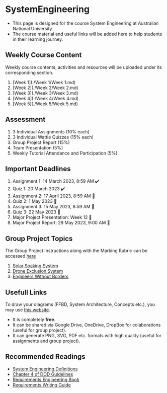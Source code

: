 # SystemEngineering
* This page is designed for the course System Engineering at Australian National University. 
* The course material and useful links will be added here to help students in their learning journey.

## Weekly Course Content
Weekly course contents, activities and resources will be uploaded under its corresponding section.
1. [Week 1](./Week 1/Week 1.md)
2. [Week 2](./Week 2/Week 2.md)
3. [Week 3](./Week 3/Week 3.md)
4. [Week 4](./Week 4/Week 4.md)
5. [Week 5](./Week 5/Week 5.md)

## Assessment
1. 3 Individual Assignments (10% each)
2. 3 Individual Wattle Quizzes (15% each)
3. Group Project Report (15%)
4. Team Presentation (5%)
5. Weekly Tutorial Attendance and Participation (5%)

## Important Deadlines
1. Assignment 1: 14 March 2023, 8:59 AM ✔️
2. Quiz 1: 20 March 2023 ✔️
3. Assignment 2: 17 April 2023, 8:59 AM 🔲
3. Quiz 2: 1 May 2023 🔲
4. Assignment 3: 15 May 2023, 8:59 AM 🔲
5. Quiz 3: 22 May 2023 🔲
6. Major Project Presentation: Week 12 🔲
7. Major Project Report: 29 May 2023, 9:00 AM 🔲 

## Group Project Topics

The Group Project Instructions along with the Marking Rubric can be accessed [here](https://wattlecourses.anu.edu.au/mod/resource/view.php?id=2867078)

1. [Solar Soaking System](https://wattlecourses.anu.edu.au/mod/resource/view.php?id=2867079)
2. [Drone Exclusion System](https://wattlecourses.anu.edu.au/mod/resource/view.php?id=2867080)
3. [Engineers Without Borders](https://wattlecourses.anu.edu.au/mod/resource/view.php?id=2867082)

## Usefull Links

To draw your diagrams (FFBD, System Architecture, Concepts etc.), you may use [this website](https://app.diagrams.net/).
 * It is completely **free**.
 * It can be shared via Google Drive, OneDrive, DropBox for colaborations (useful for group project).
 * It can generate PNG, SVG, PDF etc. formats with high quality (useful for assignments and group project).

## Recommended Readings
* [System Engineering Definitions](https://wattlecourses.anu.edu.au/mod/resource/view.php?id=2800238)
* [Chapter 4 of DOD Guidelines](https://wattlecourses.anu.edu.au/mod/resource/view.php?id=2800242)
* [Requirements Engineering Book](https://wattlecourses.anu.edu.au/mod/resource/view.php?id=2800243)
* [Requirements Writing Guide](https://wattlecourses.anu.edu.au/mod/resource/view.php?id=2800246)


